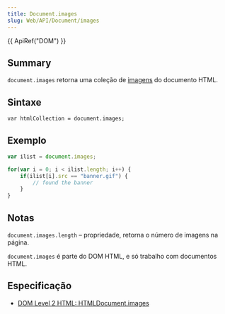 ```yaml
---
title: Document.images
slug: Web/API/Document/images
---
```


{{ ApiRef("DOM") }}

## Summary

`document.images` retorna uma coleção de [imagens](/pt-BR/docs/DOM/Image) do documento HTML.

## Sintaxe

```
var htmlCollection = document.images;
```

## Exemplo

```js
var ilist = document.images;

for(var i = 0; i < ilist.length; i++) {
    if(ilist[i].src == "banner.gif") {
        // found the banner
    }
}
```

## Notas

`document.images.length` – propriedade, retorna o número de imagens na página.

`document.images` é parte do DOM HTML, e só trabalho com documentos HTML.

## Especificação

- [DOM Level 2 HTML: HTMLDocument.images](http://www.w3.org/TR/DOM-Level-2-HTML/html.html#ID-90379117)
